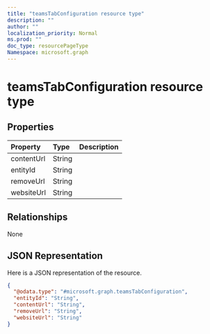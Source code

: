 ```yaml
---
title: "teamsTabConfiguration resource type"
description: ""
author: ""
localization_priority: Normal
ms.prod: ""
doc_type: resourcePageType
Namespace: microsoft.graph
---
```



# teamsTabConfiguration resource type



## Properties
|Property|Type|Description|
|:---|:---|:---|
|contentUrl|String||
|entityId|String||
|removeUrl|String||
|websiteUrl|String||

## Relationships
None

## JSON Representation
Here is a JSON representation of the resource.
<!-- {
  "blockType": "resource",
  "@odata.type": "microsoft.graph.teamsTabConfiguration"
}
-->
``` json
{
  "@odata.type": "#microsoft.graph.teamsTabConfiguration",
  "entityId": "String",
  "contentUrl": "String",
  "removeUrl": "String",
  "websiteUrl": "String"
}
```

